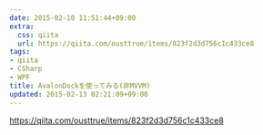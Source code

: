 ```yaml
---
date: 2015-02-10 11:51:44+09:00
extra:
  css: qiita
  url: https://qiita.com/ousttrue/items/823f2d3d756c1c433ce8
tags:
- qiita
- CSharp
- WPF
title: AvalonDockを使ってみる(非MVVM)
updated: 2015-02-13 02:21:09+09:00
---
```


<https://qiita.com/ousttrue/items/823f2d3d756c1c433ce8>
